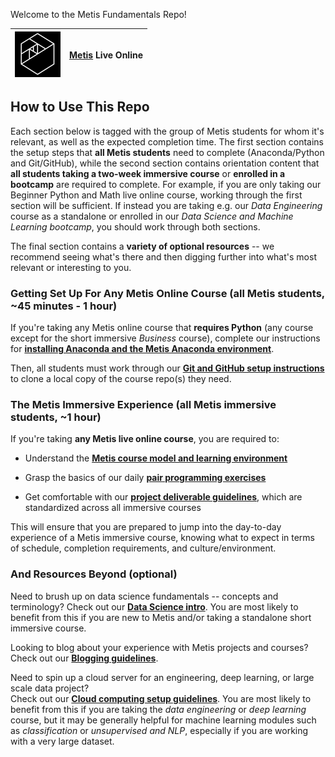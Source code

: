 Welcome to the Metis Fundamentals Repo!


| ![Metis logo](/images/metis.png)      |  [Metis](http://www.thisismetis.com/) Live Online    |
|------|-------|  

## How to Use This Repo

Each section below is tagged with the group of Metis students for whom it's relevant, as well as the expected completion time. The first section contains the setup steps that **all Metis students** need to complete (Anaconda/Python and Git/GitHub), while the second section contains orientation content that **all students taking a two-week immersive course** or **enrolled in a bootcamp** are required to complete. For example, if you are only taking our Beginner Python and Math live online course, working through the first section will be sufficient. If instead you are taking e.g. our *Data Engineering* course as a standalone or enrolled in our *Data Science and Machine Learning bootcamp*, you should work through both sections.

The final section contains a **variety of optional resources** -- we recommend seeing what's there and then digging further into what's most relevant or interesting to you.   

### Getting Set Up For Any Metis Online Course (all Metis students, ~45 minutes - 1 hour)

If you're taking any Metis online course that **requires Python** (any course except for the short immersive *Business* course),
complete our instructions for [**installing Anaconda and the Metis Anaconda environment**](./anaconda_and_metis_env).

Then, all students must work through our [**Git and GitHub setup instructions**](./git_and_github) to clone
a local copy of the course repo(s) they need.

### The Metis Immersive Experience (all Metis immersive students, ~1 hour) 

If you're taking **any Metis live online course**, you are required to:

  - Understand the [**Metis course model and learning environment**](./metis_intro)

  - Grasp the basics of our daily [**pair programming exercises**](./pair_programming_guidelines)

  - Get comfortable with our [**project deliverable guidelines**](./project_deliverable_templates),
  which are standardized across all immersive courses
  
This will ensure that you are prepared to jump into the day-to-day experience of a Metis immersive course, knowing what to expect in terms of schedule, completion requirements, and culture/environment.

### And Resources Beyond (optional)

Need to brush up on data science fundamentals -- concepts and terminology? 
Check out our [**Data Science intro**](./data_science_intro).
You are most likely to benefit from this if you are new to Metis and/or taking a standalone short immersive course. 

Looking to blog about your experience with Metis projects and courses?
Check out our [**Blogging guidelines**](./blog_guidelines).

Need to spin up a cloud server for an engineering, deep learning, 
or large scale data project?  
Check out our [**Cloud computing setup guidelines**](./cloud_computing).
You are most likely to benefit from this if you are taking the *data engineering* or *deep learning* course, but it may be generally helpful for machine learning modules such as *classification* or *unsupervised and NLP*, especially if you are working with a very large dataset. 
